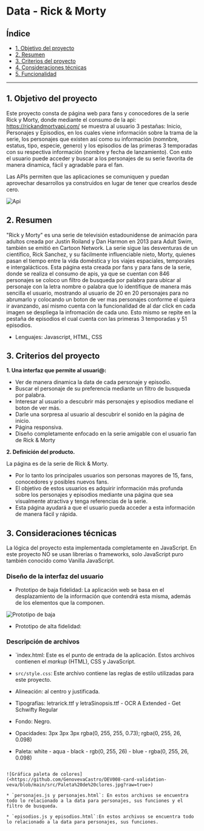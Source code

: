 
# Data - Rick & Morty

## Índice

* [1. Objetivo del proyecto](#1-objetivo-del-proyecto)
* [2. Resumen](#2-resumen)
* [3. Criterios del proyecto](#3-criterios-del-proyecto)
* [4. Consideraciones técnicas](#4-consideraciones-técnicas)
* [5. Funcionalidad](#5-funcionalidad)

***

## 1. Objetivo del proyecto

Este proyecto consta de página web para fans y conocedores de la serie Rick y Morty, donde mediante el consumo de la api: https://rickandmortyapi.com/
se muestra al usuario 3 pestañas: Inicio, Personajes y Episodios, en los cuales viene información sobre la trama de la serie, los personajes que existen así como su información (nomnbre, estatus, tipo, especie, genero) y los episodios de las primeras 3 temporadas con su respectiva información (nombre y fecha de lanzamiento).
Con esto el usuario puede acceder y buscar a los personajes de su serie favorita de manera dinamica, fácil y agradable para el fan.

Las APIs permiten que las aplicaciones se comuniquen y puedan aprovechar desarrollos ya construidos en lugar de tener que crearlos desde cero. 

![Api]([(https://github.com/GenovevaCastro/DEV008-data-lovers/blob/feature/iniciodata/src/api.jpg?raw=true))

## 2. Resumen

"Rick y Morty" es una serie de televisión estadounidense de animación para adultos creada por Justin Roiland y Dan Harmon en 2013 para Adult Swim, también se emitió en Cartoon Network. La serie sigue las desventuras de un científico, Rick Sanchez, y su fácilmente influenciable nieto, Morty, quienes pasan el tiempo entre la vida doméstica y los viajes espaciales, temporales e intergalácticos. 
Esta página esta creada por fans y para fans de la serie, donde se realiza el consumo de apis, ya que se cuentan con 846 personajes se coloco un filtro de busqueda por palabra para ubicar al personaje con la letra nombre o palabra que lo identifique de manera más sencilla el usuario, mostrando al usuario de 20 en 20 personajes para no abrumarlo y colocando un boton de ver mas personajes conforme el quiera ir avanzando, así mismo cuenta con la funcionalidad de al dar click en cada imagen se despliega la infromación de cada uno.
Esto mismo se repite en la pestaña de episodios el cual cuenta con las primeras 3 temporadas y 51 episodios.

* Lenguajes: Javascript, HTML, CSS

## 3. Criterios del proyecto

**1. Una interfaz que permite al usuari@:**

* Ver de manera dinamica la data de cada personaje y episodio.    
* Buscar el personaje de su preferencia mediante un filtro de busqueda por palabra.
* Interesar al usuario a descubrir más personajes y episodios mediane el boton de ver más. 
* Darle una sorpresa al usuario al descubrir el sonido en la página de inicio.
* Página responsiva.
* Diseño completamente enfocado en la serie amigable con el usuario fan de Rick & Morty

**2. Definición del producto.**  

La página es de la serie de Rick & Morty.  

* Por lo tanto los principales usuarios son personas mayores de 15, fans, conocedores y posibles nuevos fans.
* El objetivo de estos usuarios es adquirir información más profunda sobre los personajes y episodios mediante una página que sea visualmente atractiva y tenga referencias de la serie. 
* Esta página ayudará a que el usuario pueda acceder a esta información de manera fácil y rápida.

## 3. Consideraciones técnicas

La lógica del proyecto esta implementada completamente en JavaScript. 
En este proyecto NO se usan librerías o frameworks, solo JavaScript puro también conocido como Vanilla JavaScript.

### Diseño de la interfaz del usuario

* Prototipo de baja fidelidad: La aplicación web se basa en el desplazamiento de la información que contendrá esta misma, además de los elementos que la componen.

![Prototipo de baja]([(https://raw.githubusercontent.com/GenovevaCastro/DEV008-data-lovers/b70d83f957dcb8e0957787c8f7e069a55a783651/src/prototipobaja.jpeg))

* Prototipo de alta fidelidad:

### Descripción de archivos

* `index.html: Este es el punto de entrada de la aplicación. Estos archivos contienen el _markup_ (HTML), CSS y JavaScript.

* `src/style.css`: Este archivo contiene las reglas de estilo utilizadas para este proyecto.

 * Alineación: al centro y justificada.
 * Tipografías: letrarick.ttf y letraSinopsis.ttf - OCR A Extended  - Get Schwifty Regular
 * Fondo: Negro.
 * Opacidades: 3px 3px 3px rgba(0, 255, 255, 0.73);  rgba(0, 255, 26, 0.098)
 * Paleta:  white -  aqua - black - rgb(0, 255, 26) - blue - rgba(0, 255, 26, 0.098)
 ```

![Gráfica paleta de colores](<https://github.com/GenovevaCastro/DEV008-card-validation-veva/blob/main/src/Paleta%20de%20clores.jpg?raw=true>)

* `personajes.js y personajes.html`: En estos archivos se encuentra todo lo relacionado a la data para personajes, sus funciones y el filtro de busqueda.

* `episodios.js y episodios.html`:En estos archivos se encuentra todo lo relacionado a la data para personajes, sus funciones.

